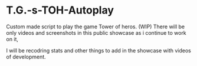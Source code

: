 # T.G.-s-TOH-Autoplay
Custom made script to play the game Tower of heros. (WIP) There will be only videos and screenshots in this public showcase as i continue to work on it,

I will be recodring stats and other things to add in the showcase with videos of development.
